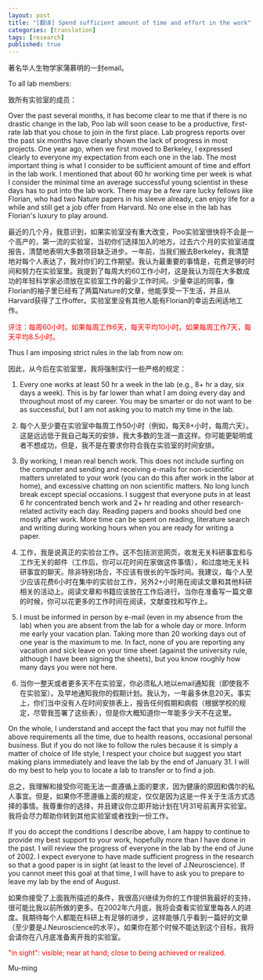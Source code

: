 ```yaml
---
layout: post
title: "[翻译] Spend sufficient amount of time and effort in the work"
categories: [translation]
tags: [research]
published: true
---
```


著名华人生物学家蒲慕明的一封email。

To all lab members:

致所有实验室的成员：

Over the past several months, it has become clear to me that if there is no drastic change in the lab, Poo lab will soon cease to be a productive, first-rate lab that you chose to join in the first place. Lab progress reports over the past six months have clearly shown the lack of progress in most projects. One year ago, when we first moved to Berkeley, I expressed clearly to everyone my expectation from each one in the lab. The most important thing is what I consider to be sufficient amount of time and effort in the lab work. I mentioned that about 60 hr working time per week is what I consider the minimal time an average successful young scientist in these days has to put into the lab work. There may be a few rare lucky fellows like Florian, who had two Nature papers in his sleeve already, can enjoy life for a while and still get a job offer from Harvard. No one else in the lab has Florian's luxury to play around. 

最近的几个月，我意识到，如果实验室没有重大改变，Poo实验室很快将不会是一个高产的，第一流的实验室，当初你们选择加入的地方。过去六个月的实验室进度报告，清楚地表明大多数项目缺乏进步。一年前，当我们搬去Berkeley，我清楚地对每个人表达了，我对你们的工作期望。我认为最重要的事情是，花费足够的时间和努力在实验室里。我提到了每周大约60工作小时，这是我认为现在大多数成功的年轻科学家必须放在实验室工作的最少工作时间。少量幸运的同事，像Florian的袖子里已经有了两篇Nature的文章，他能享受一下生活，并且从Harvard获得了工作offer。实验室里没有其他人能有Florian的幸运去闲适地工作。

<font color='red'>评注：每周60小时。如果每周工作6天，每天平均10小时。如果每周工作7天，每天平均8.5小时。</font>

Thus I am imposing strict rules in the lab from now on:

因此，从今后在实验室里，我将强制实行一些严格的规定：

1. Every one works at least 50 hr a week in the lab (e.g., 8+ hr a day, six days a week). This is by far lower than what I am doing every day and throughout most of my career. You may be smarter or do not want to be as successful, but I am not asking you to match my time in the lab. 

1. 每个人至少要在实验室中每周工作50小时（例如，每天8+小时，每周六天）。这是远远低于我自己每天的安排，我大多数的生涯一直这样。你可能更聪明或者不想成功，但是，我不是在要求你符合我在实验室的时间安排。

2. By working, I mean real bench work. This does not include surfing on the computer and sending and receiving e-mails for non-scientific matters unrelated to your work (you can do this after work in the labor at home), and excessive chatting on non scientific matters. No long lunch break except special occasions. I suggest that everyone puts in at least 6 hr concentrated bench work and 2+ hr reading and other research-related activity each day. Reading papers and books should bed one mostly after work. More time can be spent on reading, literature search and writing during working hours when you are ready for writing a paper. 

2. 工作，我是说真正的实验台工作。这不包括浏览网页，收发无关科研事宜和与工作无关的邮件（工作后，你可以花时间在家做这件事情），和过度地无关科研事宜的聊天。除非特别场合，不应该有很长的午饭时间。我建议，每个人至少应该花费6小时在集中的实验台工作，另外2+小时用在阅读文章和其他科研相关的活动上。阅读文章和书籍应该放在工作后进行。当你在准备写一篇文章的时候，你可以花更多的工作时间在阅读，文献查找和写作上。

3. I must be informed in person by e-mail (even in my absence from the lab) when you are absent from the lab for a whole day or more. Inform me early your vacation plan. Taking more than 20 working days out of one year is the maximum to me. In fact, none of you are reporting any vacation and sick leave on your time sheet (against the university rule, although I have been signing the sheets), but you know roughly how many days you were not here. 

3. 当你一整天或者更多天不在实验室，你必须私人地以email通知我（即使我不在实验室）。及早地通知我你的假期计划。我认为，一年最多休息20天。事实上，你们当中没有人在时间安排表上，报告任何假期和病假（根据学校的规定，尽管我签署了这些表），但是你大概知道你一年能多少天不在这里。

On the whole, I understand and accept the fact that you may not fulfill the above requirements all the time, due to health reasons, occasional personal business. But if you do not like to follow the rules because it is simply a matter of choice of life style, I respect your choice but suggest you start making plans immediately and leave the lab by the end of January 31. I will do my best to help you to locate a lab to transfer or to find a job. 

总之，我理解和接受你可能无法一直遵循上面的要求，因为健康的原因和偶尔的私人事宜。但是，如果你不愿遵循上面的规定，仅仅是因为这是一件关于生活方式选择的事情。我尊重你的选择，并且建议你立即开始计划在1月31号前离开实验室。我将会尽力帮助你转到其他实验室或者找到一份工作。

If you do accept the conditions I describe above, I am happy to continue to provide my best support to your work, hopefully more than I have done in the past. I will review the progress of everyone in the lab by the end of June of 2002. I expect everyone to have made sufficient progress in the research so that a good paper is in sight (at least to the level of J.Neuroscience). If you cannot meet this goal at that time, I will have to ask you to prepare to leave my lab by the end of August. 

如果你接受了上面我所描述的条件，我很高兴继续为你的工作提供我最好的支持，很可能比我以前所做的更多。在2002年六月底，我将会查看实验室里每各人的进度。我期待每个人都能在科研上有足够的进步，这样能够几乎看到一篇好的文章（至少要是J.Neuroscience的水平）。如果你在那个时候不能达到这个目标，我将会请你在八月底准备离开我的实验室。

<font color='red'>"in sight": visible; near at hand; close to being achieved or realized.</font>

Mu-ming
